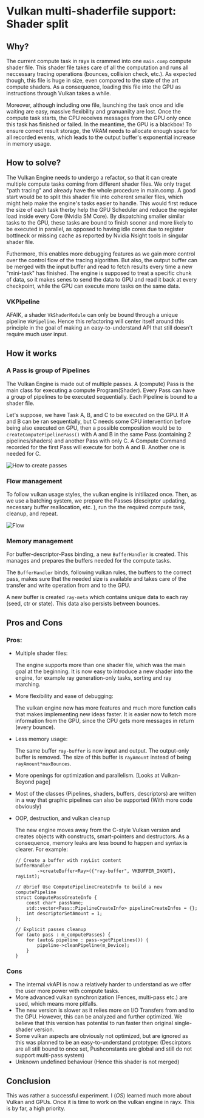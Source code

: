# Vulkan multi-shaderfile support: Shader split

## Why?
The current compute task in rayx is crammed into one `main.comp` compute shader file. This shader file takes care of all the computation and runs all neccessary tracing operations (bounces, collision check, etc.). As expected though, this file is huge in size, even compared to the state of the art compute shaders. As a consequence, loading this file into the GPU as instructions through Vulkan takes a while.

Moreover, although including one file, launching the task once and idle waiting are easy, massive flexibility and granuanilty are lost. Once the compute task starts, the CPU receives messages from the GPU only once this task has finished or failed. In the meantime, the GPU is a blackbox! To ensure correct result storage, the VRAM needs to allocate enough space for all recorded events, which leads to the output buffer's exponential increase in memory usage. 

## How to solve? 
The Vulkan Engine needs to undergo a refactor, so that it can create multiple compute tasks coming from different shader files. We only traget "path tracing" and already have the whole procedure in main.comp. A good start would be to split this shader file into coherent smaller files, which might help make the engine's tasks easier to handle. This would first reduce the size of each task therby help the GPU Scheduler and reduce the register load inside every Core (Nvidia SM Core). By dispatching smaller similar tasks to the GPU, these tasks are bound to finish sooner and more likely to be executed in parallel, as opposed to having idle cores due to register bottlneck or missing cache as reported by Nvidia Nsight tools in singular shader file. 

Futhermore, this enables more debugging features as we gain more control over the control flow of the tracing algorithm. But also, the output buffer can be merged with the input buffer and read to fetch results every time a new "mini-task" has finished. The engine is supposed to treat a specific chunk of data, so it makes senes to send the data to GPU and read it back at every checkpoint, while the GPU can execute more tasks on the same data.

### VKPipeline
AFAIK, a shader `VkShaderModule` can only be bound through a unique pipeline `VkPipeline`. Hence this refactoring will center itself around this principle in the goal of making an easy-to-understand API that still doesn't require much user input. 

## How it works

### A Pass is group of Pipelines
The Vulkan Engine is made out of multiple passes. A (compute) Pass is the main class for executing a compute Program(Shader). Every Pass can have a group of pipelines to be executed sequentially. Each Pipeline is bound to a shader file. 

Let's suppose, we have Task A, B, and C to be executed on the GPU. If A and B can be ran sequentially, but C needs some CPU intervention before being also executed on GPU, then a possible composition would be to `createComputePipelinePass()` with A and B in the same Pass (containing 2 pipelines/shaders) and another Pass with only C. A Compute Command recorded for the first Pass will execute for both A and B. Another one is needed for C.

![How to create passes](../../res/split1.png)

### Flow management 
To follow vulkan usage styles, the vulkan engine is initiliazed once. Then, as we use a batching system, we prepare the Passes (descirptor updating, necessary buffer reallocation, etc. ), run the the required compute task, cleanup, and repeat.

![Flow](../../res/split2.png)

### Memory management
For buffer-descriptor-Pass binding, a new `BufferHandler` is created. This manages and prepares the buffers needed for the compute tasks.

The `BufferHandler` binds, following vulkan rules, the buffers to the correct pass, makes sure that the needed size is available and takes care of the transfer and write operation from and to the GPU.

A new buffer is created `ray-meta` which contains unique data to each ray (seed, ctr or state). This data also persists between bounces. 

## Pros and Cons
### Pros:
- Multiple shader files:

    The engine supports more than one shader file, which was the main goal at the beginning. It is now easy to introduce a new shader into the engine, for example ray generation-only tasks, sorting and ray marching.

- More flexibility and ease of debugging: 
    
    The vulkan engine now has more features and much more function calls that makes implementing new ideas faster. It is easier now to fetch more information from the GPU, since the CPU gets more messages in return (every bounce).

- Less memory usage:

    The same buffer `ray-buffer` is now input and output. The output-only buffer is removed. The size of this buffer is `rayAmount` instead of being `rayAmount*maxBounces`.

- More openings for optimization and parallelism. [Looks at Vulkan-Beyond page]

- Most of the classes (Pipelines, shaders, buffers, descriptors) are written in a way that graphic pipelines can also be supported (With more code obviously)

- OOP, destruction, and vulkan cleanup

    The new engine moves away from the C-style Vulkan version and creates objects with constructs, smart-pointers and destructors. As a consequence, memory leaks are less bound to happen and syntax is clearer. For example:
    ```
    // Create a buffer with rayList content
    bufferHandler
            ->createBuffer<Ray>({"ray-buffer", VKBUFFER_INOUT}, rayList); 
    ```

    ```
    // @brief Use ComputePipelineCreateInfo to build a new computePipeline
    struct ComputePassCreateInfo {
        const char* passName;
        std::vector<Pass::PipelineCreateInfo> pipelineCreateInfos = {};
        int descriptorSetAmount = 1;
    };
    ```

    ```
    // Explicit passes cleanup
    for (auto pass : m_computePasses) {
        for (auto& pipeline : pass->getPipelines()) {
            pipeline->cleanPipeline(m_Device);
        }
    }
    ```

### Cons

- The internal vkAPI is now a relatively harder to understand as we offer the user more power with compute tasks.
- More advanced vulkan synchronization (Fences, multi-pass etc.) are used, which means more pitfalls.
- The new version is slower as it relies more on I/O Transfers from and to the GPU. However, this can be analyzed and further optimized. We believe that this version has potential to run faster then original single-shader version.
- Some vulkan aspects are obviously not optimized, but are ignored as this was planned to be an easy-to-understand prototype: (Descirptors are all still bound to once set, Pushconstants are global and still do not support multi-pass system)
- Unknown undefined behaviour (Hence this shader is not merged)


## Conclusion
This was rather a successful experiment. I (_OS_) learned much more about Vulkan and GPUs. Once it is time to work on the vulkan engine in rayx. This is by far, a high priority.
